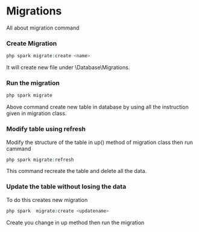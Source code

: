 # Migrations

All about migration command

### Create Migration

```php
php spark migrate:create <name>
```

It will create new file under \Database\Migrations.

### Run the migration

```php
php spark migrate 
```

Above command create new table in database by using all the instruction given in migration class.

### Modify table using refresh

Modify the structure of the table in up() method of migration class then run cammand

```php
php spark migrate:refresh
```

This command recreate the table and delete all the data.

### Update the table without losing the data

To do this creates new migration

```php
php spark  migrate:create <updatename>
```

Create you change in up method
then run the migration